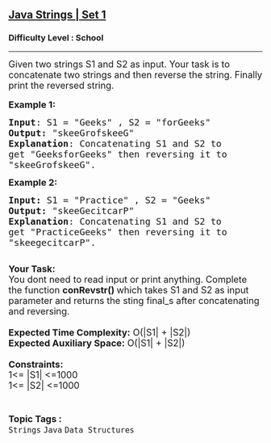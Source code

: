 <h2><a href="https://practice.geeksforgeeks.org/problems/java-strings-set-15112/1?page=1&difficulty[]=-2&status[]=unsolved&sortBy=submissions">Java Strings | Set 1</a></h2><h3>Difficulty Level : School</h3><hr><div class="problems_problem_content__Xm_eO"><p><span style="font-size:18px">Given two strings S1 and S2 as input. Your task is to concatenate two strings and then reverse the string. Finally print the reversed string.</span><br>
<br>
<span style="font-size:18px"><strong>Example 1:</strong></span></p>

<pre><span style="font-size:18px"><strong>Input</strong>: S1 = "Geeks</span><span style="font-size:18px">" , S2 = "forGeeks</span><span style="font-size:18px">"
<strong>Output:</strong>&nbsp;"skeeGrofskeeG</span><span style="font-size:18px">"&nbsp;
<strong>Explanation</strong>: Concatenating S1 and S2 to 
get "GeeksforGeeks" then reversing it to 
"skeeGrofskeeG".
</span></pre>

<p><span style="font-size:18px"><strong>Example 2:</strong></span></p>

<pre><span style="font-size:18px"><strong>Input: </strong>S1 = "Practice" , S2 = "Geeks"
<strong>Output:&nbsp;</strong>"skeeGecitcarP</span><span style="font-size:18px">"
<strong>Explanation</strong>: Concatenating S1 and S2 to
get "PracticeGeeks" then reversing it to
"skeegecitcarP".</span></pre>

<p><br>
<span style="font-size:18px"><strong>Your Task:&nbsp;&nbsp;</strong><br>
You dont need to read input or print anything. Complete the function <strong>conRevstr</strong><strong>()&nbsp;</strong>which takes S1 and S2 as input parameter and returns the sting final_s after concatenating and reversing.<br>
<br>
<strong>Expected Time Complexity:</strong> O(|S1| + |S2|)<br>
<strong>Expected Auxiliary Space:</strong> O(|S1| + |S2|)<br>
<br>
<strong>Constraints:</strong><br>
1&lt;= |S1|&nbsp;&lt;=1000<br>
1&lt;= |S2|&nbsp;&lt;=1000</span></p>
</div><br><p><span style=font-size:18px><strong>Topic Tags : </strong><br><code>Strings</code>&nbsp;<code>Java</code>&nbsp;<code>Data Structures</code>&nbsp;
